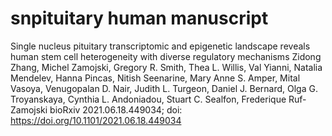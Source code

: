 # snpituitary human manuscript

Single nucleus pituitary transcriptomic and epigenetic landscape reveals human stem cell heterogeneity with diverse regulatory mechanisms
Zidong Zhang, Michel Zamojski, Gregory R. Smith, Thea L. Willis, Val Yianni, Natalia Mendelev, Hanna Pincas, Nitish Seenarine, Mary Anne S. Amper, Mital Vasoya, Venugopalan D. Nair, Judith L. Turgeon, Daniel J. Bernard, Olga G. Troyanskaya, Cynthia L. Andoniadou, Stuart C. Sealfon, Frederique Ruf-Zamojski
bioRxiv 2021.06.18.449034; doi: https://doi.org/10.1101/2021.06.18.449034



